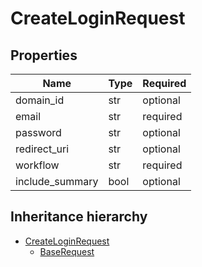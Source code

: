 

# CreateLoginRequest

## Properties

Name | Type | Required
-------- | -------- | --------
domain_id | str | optional
email | str | required
password | str | optional
redirect_uri | str | optional
workflow | str | required
include_summary | bool | optional




## Inheritance hierarchy


* [CreateLoginRequest](CreateLoginRequest.md)
    * [BaseRequest](BaseRequest.md)
